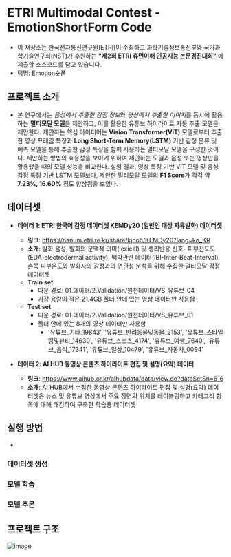 # ETRI Multimodal Contest - EmotionShortForm Code
+ 이 저장소는 한국전자통신연구원(ETRI)이 주최하고 과학기술정보통신부와 국가과학기술연구회(NST)가 후원하는 **"제2회 ETRI 휴먼이해 인공지능 논문경진대회"** 에 제출할 소스코드를 담고 있습니다.
+ 팀명: Emotion숏폼

## 프로젝트 소개
+ 본 연구에서는 *음성에서 추출한 감정 정보*와 *영상에서 추출한 이미지*를 동시에 활용하는 **멀티모달 모델**을 제안하고, 이를 활용한 유튜브 하이라이트 자동 추출 모델을 제안한다. 제안하는 핵심 아이디어는 **Vision Transformer(ViT)** 모델로부터 추출한 영상 프레임 특징과 **Long Short-Term Memory(LSTM)** 기반 감정 분류 및 예측 모델을 통해 추출한 감정 특징을 함께 사용하는 멀티모달 모델을 구성한 것이다. 제안하는 방법의 효용성을 보이기 위하여 제안하는 모델과 음성 또는 영상만을 활용했을 때의 모델 성능을 비교한다. 실험 결과, 영상 특징 기반 ViT 모델 및 음성 감정 특징 기반 LSTM 모델보다, 제안한 멀티모달 모델의 **F1 Score**가 각각 약 **7.23%, 16.60%** 정도 향상됨을 보였다.

## 데이터셋 
+ **데이터 1: ETRI 한국어 감정 데이터셋 KEMDy20 (일반인 대상 자유발화) 데이터셋**
  + **링크**: https://nanum.etri.re.kr/share/kjnoh/KEMDy20?lang=ko_KR
  + **소개**: 발화 음성, 발화의 문맥적 의미(lexical) 및 생리반응 신호- 피부전도도(EDA-electrodermal activity), 맥박관련 데이터(IBI-Inter-Beat-Interval), 손목 피부온도와 발화자의 감정과의 연관성 분석을 위해 수집한 멀티모달 감정 데이터셋
  + **Train set**
    + 다운 경로: 01.데이터/2.Validation/원천데이터/VS_유튜브_04
    + 가장 용량이 적은 21.4GB 폴더 안에 있는 영상 데이터만 사용함
  + **Test set**
    + 다운 경로: 01.데이터/2.Validation/원천데이터/VS_유튜브_01
    + 폴더 안에 있는 8개의 영상 데이터만 사용함
      + '유튜브_기타_19843', '유튜브_반려동물및동물_2153', '유튜브_스타일링및뷰티_14630', '유튜브_스포츠_4174', '유튜브_여행_7640', '유튜브_음식_17341', '유튜브_일상_10479', '유튜브_자동차_0094'

+ **데이터 2: AI HUB 동영상 콘텐츠 하이라이트 편집 및 설명(요약) 데이터**
    + **링크**: https://www.aihub.or.kr/aihubdata/data/view.do?dataSetSn=616
    + **소개**: AI HUB에서 수집한 동영상 콘텐츠 하이라이트 편집 및 설명(요약) 데이터셋은 뉴스 및 유튜브 영상에서 주요 장면의 위치를 레이블링하고 카테고리 항목에 대해 태깅하여 구축한 학습용 데이터셋

## 실행 방법
+ 

### 데이터셋 생성

### 모델 학습

### 모델 추론


## 프로젝트 구조
![image](https://user-images.githubusercontent.com/66208800/234458258-45c80130-3fe2-4979-9a5c-073a1f428bba.png)




